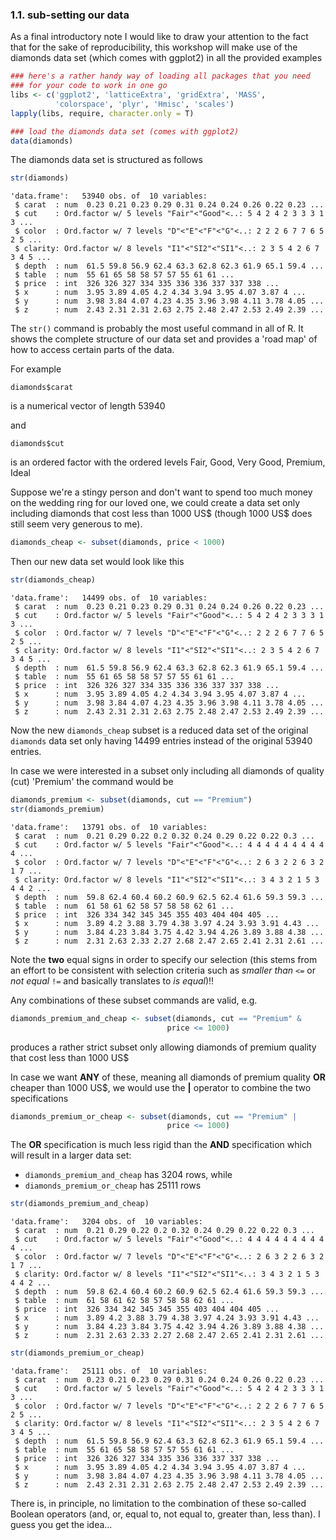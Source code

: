 

### 1.1. sub-setting our data

As a final introductory note I would like to draw your attention to the fact that for the sake of reproducibility, this workshop will make use of the diamonds data set (which comes with ggplot2) in all the provided examples




```r
### here's a rather handy way of loading all packages that you need
### for your code to work in one go
libs <- c('ggplot2', 'latticeExtra', 'gridExtra', 'MASS', 
          'colorspace', 'plyr', 'Hmisc', 'scales')
lapply(libs, require, character.only = T)

### load the diamonds data set (comes with ggplot2)
data(diamonds)
```

The diamonds data set is structured as follows


```r
str(diamonds)
```

```
'data.frame':	53940 obs. of  10 variables:
 $ carat  : num  0.23 0.21 0.23 0.29 0.31 0.24 0.24 0.26 0.22 0.23 ...
 $ cut    : Ord.factor w/ 5 levels "Fair"<"Good"<..: 5 4 2 4 2 3 3 3 1 3 ...
 $ color  : Ord.factor w/ 7 levels "D"<"E"<"F"<"G"<..: 2 2 2 6 7 7 6 5 2 5 ...
 $ clarity: Ord.factor w/ 8 levels "I1"<"SI2"<"SI1"<..: 2 3 5 4 2 6 7 3 4 5 ...
 $ depth  : num  61.5 59.8 56.9 62.4 63.3 62.8 62.3 61.9 65.1 59.4 ...
 $ table  : num  55 61 65 58 58 57 57 55 61 61 ...
 $ price  : int  326 326 327 334 335 336 336 337 337 338 ...
 $ x      : num  3.95 3.89 4.05 4.2 4.34 3.94 3.95 4.07 3.87 4 ...
 $ y      : num  3.98 3.84 4.07 4.23 4.35 3.96 3.98 4.11 3.78 4.05 ...
 $ z      : num  2.43 2.31 2.31 2.63 2.75 2.48 2.47 2.53 2.49 2.39 ...
```

The ```str()``` command is probably the most useful command in all of R. It shows the complete structure of our data set and provides a 'road map' of how to access certain parts of the data.   

For example
```
diamonds$carat
```
is a numerical vector of length 53940

and

```
diamonds$cut
```

is an ordered factor with the ordered levels Fair, Good, Very Good, Premium, Ideal

Suppose we're a stingy person and don't want to spend too much money on the wedding ring for our loved one, we could create a data set only including diamonds that cost less than 1000 US$ (though 1000 US$ does still seem very generous to me).


```r
diamonds_cheap <- subset(diamonds, price < 1000)
```

Then our new data set would look like this


```r
str(diamonds_cheap)
```

```
'data.frame':	14499 obs. of  10 variables:
 $ carat  : num  0.23 0.21 0.23 0.29 0.31 0.24 0.24 0.26 0.22 0.23 ...
 $ cut    : Ord.factor w/ 5 levels "Fair"<"Good"<..: 5 4 2 4 2 3 3 3 1 3 ...
 $ color  : Ord.factor w/ 7 levels "D"<"E"<"F"<"G"<..: 2 2 2 6 7 7 6 5 2 5 ...
 $ clarity: Ord.factor w/ 8 levels "I1"<"SI2"<"SI1"<..: 2 3 5 4 2 6 7 3 4 5 ...
 $ depth  : num  61.5 59.8 56.9 62.4 63.3 62.8 62.3 61.9 65.1 59.4 ...
 $ table  : num  55 61 65 58 58 57 57 55 61 61 ...
 $ price  : int  326 326 327 334 335 336 336 337 337 338 ...
 $ x      : num  3.95 3.89 4.05 4.2 4.34 3.94 3.95 4.07 3.87 4 ...
 $ y      : num  3.98 3.84 4.07 4.23 4.35 3.96 3.98 4.11 3.78 4.05 ...
 $ z      : num  2.43 2.31 2.31 2.63 2.75 2.48 2.47 2.53 2.49 2.39 ...
```

Now the new ```diamonds_cheap``` subset is a reduced data set of the original ```diamonds``` data set only having 14499 entries instead of the original 53940 entries.

In case we were interested in a subset only including all diamonds of quality (cut) 'Premium' the command would be


```r
diamonds_premium <- subset(diamonds, cut == "Premium")
str(diamonds_premium)
```

```
'data.frame':	13791 obs. of  10 variables:
 $ carat  : num  0.21 0.29 0.22 0.2 0.32 0.24 0.29 0.22 0.22 0.3 ...
 $ cut    : Ord.factor w/ 5 levels "Fair"<"Good"<..: 4 4 4 4 4 4 4 4 4 4 ...
 $ color  : Ord.factor w/ 7 levels "D"<"E"<"F"<"G"<..: 2 6 3 2 2 6 3 2 1 7 ...
 $ clarity: Ord.factor w/ 8 levels "I1"<"SI2"<"SI1"<..: 3 4 3 2 1 5 3 4 4 2 ...
 $ depth  : num  59.8 62.4 60.4 60.2 60.9 62.5 62.4 61.6 59.3 59.3 ...
 $ table  : num  61 58 61 62 58 57 58 58 62 61 ...
 $ price  : int  326 334 342 345 345 355 403 404 404 405 ...
 $ x      : num  3.89 4.2 3.88 3.79 4.38 3.97 4.24 3.93 3.91 4.43 ...
 $ y      : num  3.84 4.23 3.84 3.75 4.42 3.94 4.26 3.89 3.88 4.38 ...
 $ z      : num  2.31 2.63 2.33 2.27 2.68 2.47 2.65 2.41 2.31 2.61 ...
```

Note the **two** equal signs in order to specify our selection (this stems from an effort to be consistent with selection criteria such as *smaller than* ```<=``` or *not equal* ```!=``` and basically translates to *is equal*)!!

Any combinations of these subset commands are valid, e.g.


```r
diamonds_premium_and_cheap <- subset(diamonds, cut == "Premium" & 
                                   price <= 1000)
```

produces a rather strict subset only allowing diamonds of premium quality that cost less than 1000 US$

In case we want **ANY** of these, meaning all diamonds of premium quality **OR** cheaper than 1000 US$, we would use the **|** operator to combine the two specifications


```r
diamonds_premium_or_cheap <- subset(diamonds, cut == "Premium" | 
                                   price <= 1000)
```

The **OR** specification is much less rigid than the **AND** specification which will result in a larger data set:

* `diamonds_premium_and_cheap` has 3204 rows, while
* `diamonds_premium_or_cheap` has 25111 rows


```r
str(diamonds_premium_and_cheap)
```

```
'data.frame':	3204 obs. of  10 variables:
 $ carat  : num  0.21 0.29 0.22 0.2 0.32 0.24 0.29 0.22 0.22 0.3 ...
 $ cut    : Ord.factor w/ 5 levels "Fair"<"Good"<..: 4 4 4 4 4 4 4 4 4 4 ...
 $ color  : Ord.factor w/ 7 levels "D"<"E"<"F"<"G"<..: 2 6 3 2 2 6 3 2 1 7 ...
 $ clarity: Ord.factor w/ 8 levels "I1"<"SI2"<"SI1"<..: 3 4 3 2 1 5 3 4 4 2 ...
 $ depth  : num  59.8 62.4 60.4 60.2 60.9 62.5 62.4 61.6 59.3 59.3 ...
 $ table  : num  61 58 61 62 58 57 58 58 62 61 ...
 $ price  : int  326 334 342 345 345 355 403 404 404 405 ...
 $ x      : num  3.89 4.2 3.88 3.79 4.38 3.97 4.24 3.93 3.91 4.43 ...
 $ y      : num  3.84 4.23 3.84 3.75 4.42 3.94 4.26 3.89 3.88 4.38 ...
 $ z      : num  2.31 2.63 2.33 2.27 2.68 2.47 2.65 2.41 2.31 2.61 ...
```

```r
str(diamonds_premium_or_cheap)
```

```
'data.frame':	25111 obs. of  10 variables:
 $ carat  : num  0.23 0.21 0.23 0.29 0.31 0.24 0.24 0.26 0.22 0.23 ...
 $ cut    : Ord.factor w/ 5 levels "Fair"<"Good"<..: 5 4 2 4 2 3 3 3 1 3 ...
 $ color  : Ord.factor w/ 7 levels "D"<"E"<"F"<"G"<..: 2 2 2 6 7 7 6 5 2 5 ...
 $ clarity: Ord.factor w/ 8 levels "I1"<"SI2"<"SI1"<..: 2 3 5 4 2 6 7 3 4 5 ...
 $ depth  : num  61.5 59.8 56.9 62.4 63.3 62.8 62.3 61.9 65.1 59.4 ...
 $ table  : num  55 61 65 58 58 57 57 55 61 61 ...
 $ price  : int  326 326 327 334 335 336 336 337 337 338 ...
 $ x      : num  3.95 3.89 4.05 4.2 4.34 3.94 3.95 4.07 3.87 4 ...
 $ y      : num  3.98 3.84 4.07 4.23 4.35 3.96 3.98 4.11 3.78 4.05 ...
 $ z      : num  2.43 2.31 2.31 2.63 2.75 2.48 2.47 2.53 2.49 2.39 ...
```

There is, in principle, no limitation to the combination of these so-called Boolean operators (and, or, equal to, not equal to, greater than, less than). I guess you get the idea...
